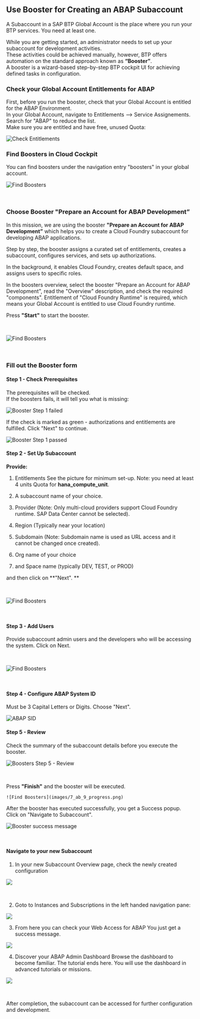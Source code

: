 ## Use Booster for Creating an ABAP Subaccount

A Subaccount in a SAP BTP Global Account is the place where you run your BTP services. You need at least one. <br>

While you are getting started, an administrator needs to set up your subaccount for development activities. <br>
These activities could be achieved manually, however, BTP offers automation on the standard approach known as **“Booster”**.  <br>
A booster is a wizard-based step-by-step BTP cockpit UI for achieving defined tasks in configuration. 


### Check your Global Account Entitlements for ABAP

First, before you run the booster, check that your Global Account is entitled for the ABAP Environment. <br>
In your Global Account, navigate to Entitlements --> Service Assignements. <br>
Search for "ABAP" to reduce the list. <br>
Make sure you are entitled and have free, unused Quota:

![Check Entitlements](images/7_ab_0_checkentitlements.png)


### Find Boosters in Cloud Cockpit


You can find boosters under the navigation entry "boosters" in your global account.

![Find Boosters](images/7_ab_1_findbooster.png)

<br>

### Choose Booster "Prepare an Account for ABAP Development”

In this mission, we are using the booster **"Prepare an Account for ABAP Development”** which helps you to create a Cloud Foundry subaccount for developing ABAP applications.

Step by step, the booster assigns a curated set of entitlements, creates a subaccount, configures services, and sets up authorizations. 

In the background, it enables Cloud Foundry, creates default space, and assigns users to specific roles.

In the boosters overview, select the booster "Prepare an Account for ABAP Development", read the "Overview" description, and check the required "components". Entitlement of "Cloud Foundry Runtime" is required, which means your Global Account is entitled to use Cloud Foundry runtime. 

Press **"Start"** to start the booster.

<br>

![Find Boosters](images/7_ab_2_startbooster.png)

<br>

### Fill out the Booster form

#### Step 1 - Check Prerequisites

The prerequisites will be checked.  <br>
If the boosters fails, it will tell you what is missing:

![Booster Step 1 failed](images/7_ab_3_step1_fail.png)

If the check is marked as green - authorizations and entitlements are fulfilled. Click "Next" to continue.

![Booster Step 1 passed](images/7_ab_4_step1_pass.png)


#### Step 2 - Set Up Subaccount

**Provide:**

1. Entitlements
   See the picture for minimum set-up. Note: you need at least 4 units Quota for **hana_compute_unit**.

2. A subaccount name of your choice.
3. Provider (Note: Only multi-cloud providers support Cloud Foundry runtime. SAP Data Center cannot be selected).
4. Region (Typically near your location)
5. Subdomain (Note: Subdomain name is used as URL access and it cannot be changed once created).
6. Org name of your choice
7. and Space name (typically DEV, TEST, or PROD)


and then click on **"Next". **

<br>

![Find Boosters](images/7_ab_5_step2.png)

<br>

#### Step 3 - Add Users

Provide subaccount admin users and the developers who will be accessing the system. Click on Next.

<br>

![Find Boosters](images/7_ab_6_step3.png)

<br>

#### Step 4 - Configure ABAP System ID

Must be 3 Capital Letters or Digits. Choose "Next".

![ABAP SID](images/7_ab_7_step4.png)

#### Step 5 - Review

Check the summary of the subaccount details before you execute the booster.
<br>

![Boosters Step 5 - Review](images/7_ab_8_step5.png)

<br>

Press **"Finish"** and the booster will be executed.

    ![Find Boosters](images/7_ab_9_progress.png)

After the booster has executed successfully, you get a Success popup. <br>
Click on "Navigate to Subaccount".

![Booster success message](images/7_ab_10_done.png)

<br>

#### Navigate to your new Subaccount

1. In your new Subaccount Overview page, check the newly created configuration

![](images/7_ab_11_checksuba.png)

<br>

2. Goto to Instances and Subscriptions in the left handed navigation pane:

![](images/7_ab_12_checkinstance.png)

3. From here you can check your Web Access for ABAP
   You just get a success message. 

![](images/7_abapwa_1.png)

4. Discover your ABAP Admin Dashboard
   Browse the dashboard to become familiar. The tutorial ends here. You will use the dashboard in advanced tutorials or missions.

![](images/7_abapwa_2_dashboard.png)

<br>

After completion, the subaccount can be accessed for further configuration and development.

<br>
